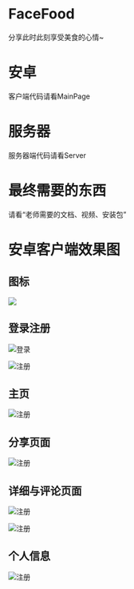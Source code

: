 ﻿# FaceFood

分享此时此刻享受美食的心情~

# 安卓

客户端代码请看MainPage

# 服务器

服务器端代码请看Server

# 最终需要的东西

请看“老师需要的文档、视频、安装包”

# 安卓客户端效果图

## 图标

![](image/icon.png)

## 登录注册

![登录](image/login.jpg)


![注册](image/signup.jpg)

## 主页

![注册](image/mainpage.jpg)

## 分享页面

![注册](image/shareactivity.jpg)

## 详细与评论页面

![注册](image/detailedPage.jpg)

![注册](image/commentpage.jpg)

## 个人信息

![注册](image/person.jpg)

